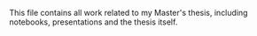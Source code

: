 This file contains all work related to my Master's thesis, including notebooks, presentations and the thesis itself.

